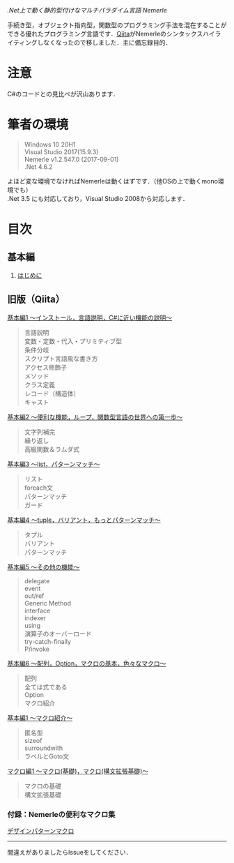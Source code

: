 *.Net上で動く静的型付けなマルチパラダイム言語 Nemerle*

手続き型，オブジェクト指向型，関数型のプログラミング手法を混在することができる優れたプログラミング言語です．[Qiita](https://qiita.com/Gnico/items/49a1f2978bd9990b8e61)がNemerleのシンタックスハイライティングしなくなったので移しました．主に備忘録目的．
# 注意
C#のコードとの見比べが沢山あります．  

# 筆者の環境
>Windows 10 20H1  
>Visual Studio 2017(15.9.3)  
>Nemerle v1.2.547.0 (2017-09-01)  
>.Net 4.6.2

よほど変な環境でなければNemerleは動くはずです．（他OSの上で動くmono環境でも）  
.Net 3.5 にも対応しており，Visual Studio 2008から対応します．

# 目次
## 基本編
1. [はじめに](basic/1.firststep.md)  

## 旧版（Qiita）
[基本編1 ～インストール，言語説明，C#に近い機能の説明～](http://qiita.com/Gnico/items/c32185c8900215cd790b)  
>言語説明  
変数・定数・代入・プリミティブ型  
条件分岐  
スクリプト言語風な書き方  
アクセス修飾子  
メソッド  
クラス定義  
レコード（構造体）  
キャスト  

[基本編2 ～便利な機能，ループ，関数型言語の世界への第一歩～](http://qiita.com/Gnico/items/43a84aed8e8d6468ba47)  
>文字列補完  
繰り返し  
高級関数＆ラムダ式  

[基本編3 ～list，パターンマッチ～](http://qiita.com/Gnico/items/cd7f32aa8c973df0711e)  
>リスト  
foreach文  
パターンマッチ  
ガード  

[基本編4 ～tuple，バリアント，もっとパターンマッチ～](http://qiita.com/Gnico/items/72d8f17fef52100963a6)  
>タプル  
バリアント  
パターンマッチ  

[基本編5 ～その他の機能～](http://qiita.com/Gnico/items/6168e9aefcf83b5096b0)  
>delegate  
event  
out/ref  
Generic Method  
interface  
indexer  
using  
演算子のオーバーロード  
try-catch-finally  
P/invoke  

[基本編6 ～配列，Option，マクロの基本，色々なマクロ～](http://qiita.com/Gnico/items/19ee4aebcda592947d01)  
>配列  
全ては式である  
Option  
マクロ紹介  

[基本編1 ～マクロ紹介～](http://qiita.com/Gnico/items/1327bba77977e716c58d)  
> 匿名型  
sizeof  
surroundwith  
ラベルとGoto文  

[マクロ編1 ～マクロ(基礎)，マクロ(構文拡張基礎)～](http://qiita.com/Gnico/items/25735e41e21f7ce4098a)  
>マクロの基礎  
構文拡張基礎  

### 付録：Nemerleの便利なマクロ集
[デザインパターンマクロ](http://qiita.com/Gnico/items/8447e418aaf295cf387e)

***
間違えがありましたらIssueをしてください．
